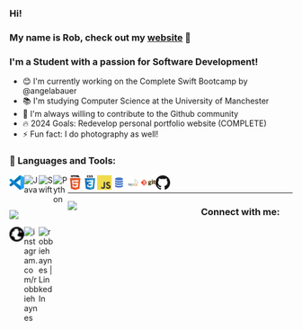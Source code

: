 ### Hi! 
### My name is Rob, check out my [website] 👋

### I'm a Student with a passion for Software Development!
- 😊 I'm currently working on the Complete Swift Bootcamp by @angelabauer
- 📚 I'm studying Computer Science at the University of Manchester
- 💎 I'm always willing to contribute to the Github community
- 🔥 2024 Goals: Redevelop personal portfolio website (COMPLETE)
- ⚡ Fun fact: I do photography as well!

### 🔨 Languages and Tools:
[<img align="left" alt="Visual Studio Code" width="26px" src="https://raw.githubusercontent.com/github/explore/80688e429a7d4ef2fca1e82350fe8e3517d3494d/topics/visual-studio-code/visual-studio-code.png" />][devwebsite]
[<img align="left" alt="Java" width="26px" src="https://cdn.worldvectorlogo.com/logos/java.svg" />][devwebsite]
[<img align="left" alt="Swift" width="26px" src="https://cdn.iconscout.com/icon/free/png-512/swift-13-722653.png" />][devwebsite]
[<img align="left" alt="Python" width="26px" src="https://brandslogos.com/wp-content/uploads/thumbs/python-logo-vector.svg" />][devwebsite]
[<img align="left" alt="HTML5" width="26px" src="https://raw.githubusercontent.com/github/explore/80688e429a7d4ef2fca1e82350fe8e3517d3494d/topics/html/html.png" />][devwebsite]
[<img align="left" alt="CSS3" width="26px" src="https://raw.githubusercontent.com/github/explore/80688e429a7d4ef2fca1e82350fe8e3517d3494d/topics/css/css.png" />][devwebsite]
[<img align="left" alt="JavaScript" width="26px" src="https://raw.githubusercontent.com/github/explore/80688e429a7d4ef2fca1e82350fe8e3517d3494d/topics/javascript/javascript.png" />][devwebsite]
[<img align="left" alt="SQL" width="26px" src="https://raw.githubusercontent.com/github/explore/80688e429a7d4ef2fca1e82350fe8e3517d3494d/topics/sql/sql.png" />][devwebsite]
[<img align="left" alt="MySQL" width="26px" src="https://raw.githubusercontent.com/github/explore/80688e429a7d4ef2fca1e82350fe8e3517d3494d/topics/mysql/mysql.png" />][devwebsite]
[<img align="left" alt="Git" width="26px" src="https://raw.githubusercontent.com/github/explore/80688e429a7d4ef2fca1e82350fe8e3517d3494d/topics/git/git.png" />][github]
[<img align="left" alt="GitHub" width="26px" src="https://raw.githubusercontent.com/github/explore/78df643247d429f6cc873026c0622819ad797942/topics/github/github.png" />][github]

<br />

---

<img align="left" width="47%" src="https://github-readme-stats.vercel.app/api?username=robbiehaynes&show_icons=true&theme=radical"/>
<img align="left" width="47%" src="https://github-readme-stats.vercel.app/api/top-langs/?username=robbiehaynes&layout=compact&hide_border=true"/>

### Connect with me:
[<img align="left" alt="robbiehaynes.com" width="26px" src="https://raw.githubusercontent.com/iconic/open-iconic/master/svg/globe.svg"/>][website]
[<img align="left" alt="instagram.com/robbiehaynes" width="26px" src="https://cdn.jsdelivr.net/npm/simple-icons@v3/icons/instagram.svg"/>][instagram]
[<img align="left" alt="robbiehaynes | LinkedIn" width="26px" src="https://cdn.jsdelivr.net/npm/simple-icons@v3/icons/linkedin.svg" />][linkedin]

[website]: https://www.haynoway.com
[instagram]: https://www.instagram.com/robbiehaynes
[devwebsite]: https://www.haynoway.com
[github]: https://www.github.com/robbiehaynes
[linkedin]: https://www.linkedin.com/in/roberthaynesza/
